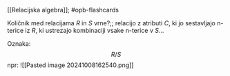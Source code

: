 [[Relacijska algebra]]; #opb-flashcards 

Količnik med relacijama $R$ in $S$ vrne?;; relacijo z atributi $C$, ki jo sestavljajo n-terice iz $R$, ki ustrezajo kombinaciji vsake n-terice v $S$...
<!--SR:!2024-10-13,1,230-->
Oznaka: $$R/S$$
npr: ![[Pasted image 20241008162540.png]]